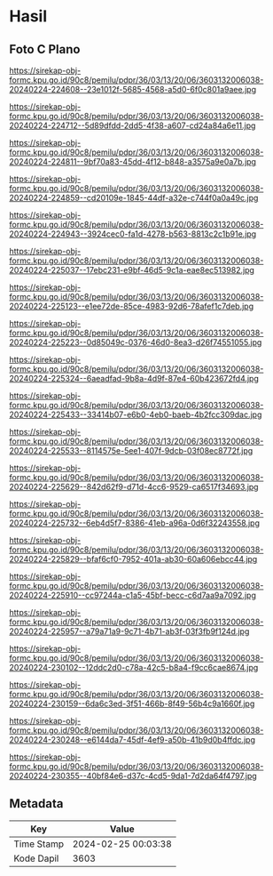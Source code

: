 # Hasil

## Foto C Plano

https://sirekap-obj-formc.kpu.go.id/90c8/pemilu/pdpr/36/03/13/20/06/3603132006038-20240224-224608--23e1012f-5685-4568-a5d0-6f0c801a9aee.jpg

https://sirekap-obj-formc.kpu.go.id/90c8/pemilu/pdpr/36/03/13/20/06/3603132006038-20240224-224712--5d89dfdd-2dd5-4f38-a607-cd24a84a6e11.jpg

https://sirekap-obj-formc.kpu.go.id/90c8/pemilu/pdpr/36/03/13/20/06/3603132006038-20240224-224811--9bf70a83-45dd-4f12-b848-a3575a9e0a7b.jpg

https://sirekap-obj-formc.kpu.go.id/90c8/pemilu/pdpr/36/03/13/20/06/3603132006038-20240224-224859--cd20109e-1845-44df-a32e-c744f0a0a49c.jpg

https://sirekap-obj-formc.kpu.go.id/90c8/pemilu/pdpr/36/03/13/20/06/3603132006038-20240224-224943--3924cec0-fa1d-4278-b563-8813c2c1b91e.jpg

https://sirekap-obj-formc.kpu.go.id/90c8/pemilu/pdpr/36/03/13/20/06/3603132006038-20240224-225037--17ebc231-e9bf-46d5-9c1a-eae8ec513982.jpg

https://sirekap-obj-formc.kpu.go.id/90c8/pemilu/pdpr/36/03/13/20/06/3603132006038-20240224-225123--e1ee72de-85ce-4983-92d6-78afef1c7deb.jpg

https://sirekap-obj-formc.kpu.go.id/90c8/pemilu/pdpr/36/03/13/20/06/3603132006038-20240224-225223--0d85049c-0376-46d0-8ea3-d26f74551055.jpg

https://sirekap-obj-formc.kpu.go.id/90c8/pemilu/pdpr/36/03/13/20/06/3603132006038-20240224-225324--6aeadfad-9b8a-4d9f-87e4-60b423672fd4.jpg

https://sirekap-obj-formc.kpu.go.id/90c8/pemilu/pdpr/36/03/13/20/06/3603132006038-20240224-225433--33414b07-e6b0-4eb0-baeb-4b2fcc309dac.jpg

https://sirekap-obj-formc.kpu.go.id/90c8/pemilu/pdpr/36/03/13/20/06/3603132006038-20240224-225533--8114575e-5ee1-407f-9dcb-03f08ec8772f.jpg

https://sirekap-obj-formc.kpu.go.id/90c8/pemilu/pdpr/36/03/13/20/06/3603132006038-20240224-225629--842d62f9-d71d-4cc6-9529-ca6517f34693.jpg

https://sirekap-obj-formc.kpu.go.id/90c8/pemilu/pdpr/36/03/13/20/06/3603132006038-20240224-225732--6eb4d5f7-8386-41eb-a96a-0d6f32243558.jpg

https://sirekap-obj-formc.kpu.go.id/90c8/pemilu/pdpr/36/03/13/20/06/3603132006038-20240224-225829--bfaf6cf0-7952-401a-ab30-60a606ebcc44.jpg

https://sirekap-obj-formc.kpu.go.id/90c8/pemilu/pdpr/36/03/13/20/06/3603132006038-20240224-225910--cc97244a-c1a5-45bf-becc-c6d7aa9a7092.jpg

https://sirekap-obj-formc.kpu.go.id/90c8/pemilu/pdpr/36/03/13/20/06/3603132006038-20240224-225957--a79a71a9-9c71-4b71-ab3f-03f3fb9f124d.jpg

https://sirekap-obj-formc.kpu.go.id/90c8/pemilu/pdpr/36/03/13/20/06/3603132006038-20240224-230102--12ddc2d0-c78a-42c5-b8a4-f9cc6cae8674.jpg

https://sirekap-obj-formc.kpu.go.id/90c8/pemilu/pdpr/36/03/13/20/06/3603132006038-20240224-230159--6da6c3ed-3f51-466b-8f49-56b4c9a1660f.jpg

https://sirekap-obj-formc.kpu.go.id/90c8/pemilu/pdpr/36/03/13/20/06/3603132006038-20240224-230248--e6144da7-45df-4ef9-a50b-41b9d0b4ffdc.jpg

https://sirekap-obj-formc.kpu.go.id/90c8/pemilu/pdpr/36/03/13/20/06/3603132006038-20240224-230355--40bf84e6-d37c-4cd5-9da1-7d2da64f4797.jpg


## Metadata

| Key        | Value               |
| ---------- | ------------------- |
| Time Stamp | 2024-02-25 00:03:38 |
| Kode Dapil | 3603                |



